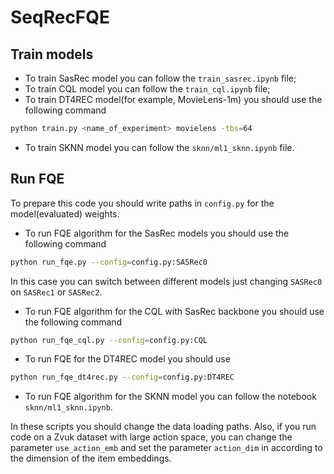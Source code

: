 # SeqRecFQE

## Train models
- To train SasRec model you can follow the `train_sasrec.ipynb` file;
- To train CQL model you can follow the `train_cql.ipynb` file;
- To train DT4REC model(for example, MovieLens-1m) you should use the following command
```bash
python train.py <name_of_experiment> movielens -tbs=64
```
- To train SKNN model you can follow the `sknn/ml1_sknn.ipynb` file.

## Run FQE
To prepare this code you should write paths in `config.py` for the model(evaluated) weights.

- To run FQE algorithm for the SasRec models you should use the following command
```bash
python run_fqe.py --config=config.py:SASRec0
```
In this case you can switch between different models just changing `SASRec0` on `SASRec1` or `SASRec2`.
- To run FQE algorithm for the CQL with SasRec backbone you should use the following command
```bash
python run_fqe_cql.py --config=config.py:CQL
```
- To run FQE for the DT4REC model you should use
```bash
python run_fqe_dt4rec.py --config=config.py:DT4REC
```
- To run FQE algorithm for the SKNN model you can follow the notebook `sknn/ml1_sknn.ipynb`.

In these scripts you should change the data loading paths. Also, if you run code on a Zvuk dataset with large action space, you can change the parameter `use_action_emb` and set the parameter `action_dim` in according to the dimension of the item embeddings.